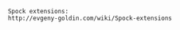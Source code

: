 ~~~~~~~~~~~~~~~~~~~~~~~~~~~~~~~~~~~~~~~~~~~~~~~~~~~~~~~~
 Spock extensions:
 http://evgeny-goldin.com/wiki/Spock-extensions
~~~~~~~~~~~~~~~~~~~~~~~~~~~~~~~~~~~~~~~~~~~~~~~~~~~~~~~~
